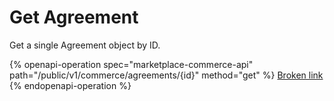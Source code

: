 # Get Agreement

Get a single Agreement object by ID.

{% openapi-operation spec="marketplace-commerce-api" path="/public/v1/commerce/agreements/{id}" method="get" %}
[Broken link](broken-reference)
{% endopenapi-operation %}
